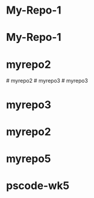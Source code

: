 # My-Repo-1
# My-Repo-1
# myrepo2
#   m y r e p o 2  
 #   m y r e p o 3  
 # myrepo3
# myrepo3
# myrepo2
# myrepo5
# pscode-wk5

